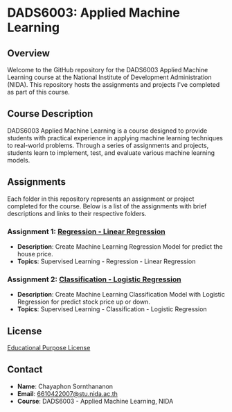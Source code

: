 # DADS6003: Applied Machine Learning

## Overview
Welcome to the GitHub repository for the DADS6003 Applied Machine Learning course at the National Institute of Development Administration (NIDA). This repository hosts the assignments and projects I've completed as part of this course.

## Course Description
DADS6003 Applied Machine Learning is a course designed to provide students with practical experience in applying machine learning techniques to real-world problems. Through a series of assignments and projects, students learn to implement, test, and evaluate various machine learning models.

## Assignments
Each folder in this repository represents an assignment or project completed for the course. Below is a list of the assignments with brief descriptions and links to their respective folders.

### Assignment 1: [Regression - Linear Regression](https://github.com/chayaphon/DADS6003/tree/main/Regression/ML1)
- **Description**: Create Machine Learning Regression Model for predict the house price.
- **Topics**: Supervised Learning - Regression - Linear Regression

### Assignment 2: [Classification - Logistic Regression](https://github.com/chayaphon/DADS6003/tree/main/Classification/Logistic_Regression)
- **Description**: Create Machine Learning Classification Model with Logistic Regression for predict stock price up or down.
- **Topics**: Supervised Learning - Classification - Logistic Regression

## License
[Educational Purpose License](https://github.com/chayaphon/DADS6003/blob/main/LICENSE.md)

## Contact
- **Name**: Chayaphon Sornthananon
- **Email**: 6610422007@stu.nida.ac.th
- **Course**: DADS6003 - Applied Machine Learning, NIDA
